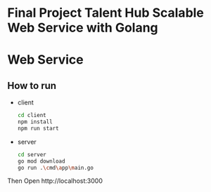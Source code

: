 # Final Project Talent Hub Scalable Web Service with Golang

# Web Service

## How to run 
- client
   ```bash
   cd client
   npm install
   npm run start
   ```

- server
   ```bash
   cd server
   go mod download
   go run .\cmd\app\main.go
   ```
Then Open http://localhost:3000
